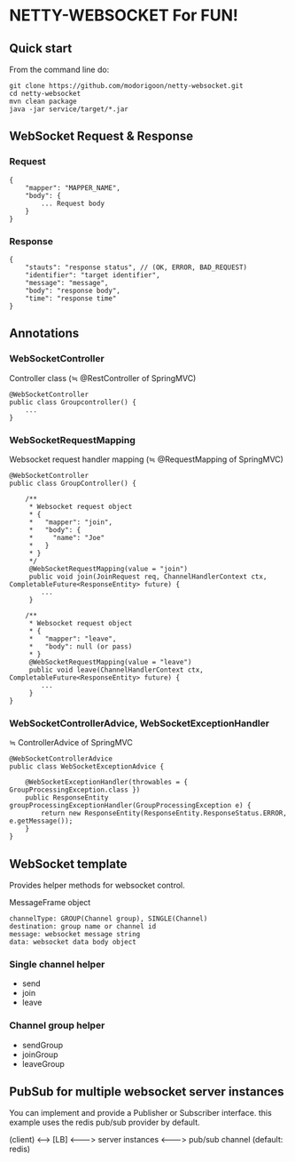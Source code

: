 # NETTY-WEBSOCKET For FUN!

## Quick start
From the command line do:
```
git clone https://github.com/modorigoon/netty-websocket.git
cd netty-websocket
mvn clean package
java -jar service/target/*.jar
```

## WebSocket Request & Response

### Request
```
{
    "mapper": "MAPPER_NAME",
    "body": {
        ... Request body
    }
}
```

### Response
```
{
    "stauts": "response status", // (OK, ERROR, BAD_REQUEST)
    "identifier": "target identifier",
    "message": "message",
    "body": "response body",
    "time": "response time"
}
```


## Annotations

### WebSocketController
Controller class (&efDot; @RestController of SpringMVC)
```
@WebSocketController
public class Groupcontroller() {
    ...
}
```

### WebSocketRequestMapping
Websocket request handler mapping (&efDot; @RequestMapping of SpringMVC)
```
@WebSocketController
public class GroupController() {

    /**
     * Websocket request object
     * {
     *   "mapper": "join",
     *   "body": {
     *     "name": "Joe"
     *   }
     * }
     */
     @WebSocketRequestMapping(value = "join")
     public void join(JoinRequest req, ChannelHandlerContext ctx, CompletableFuture<ResponseEntity> future) {
        ...
     }
     
    /**
     * Websocket request object
     * {
     *   "mapper": "leave",
     *   "body": null (or pass)
     * } 
     @WebSocketRequestMapping(value = "leave")
     public void leave(ChannelHandlerContext ctx, CompletableFuture<ResponseEntity> future) {
        ...
     }
}     
```


### WebSocketControllerAdvice, WebSocketExceptionHandler
&efDot; ControllerAdvice of SpringMVC

```
@WebSocketControllerAdvice
public class WebSocketExceptionAdvice {
    
    @WebSocketExceptionHandler(throwables = { GroupProcessingException.class })
    public ResponseEntity groupProcessingExceptionHandler(GroupProcessingException e) {
        return new ResponseEntity(ResponseEntity.ResponseStatus.ERROR, e.getMessage());
    }
}
```

## WebSocket template
Provides helper methods for websocket control.

MessageFrame object
```
channelType: GROUP(Channel group), SINGLE(Channel)
destination: group name or channel id
message: websocket message string
data: websocket data body object
```

### Single channel helper
- send
- join
- leave


### Channel group helper
- sendGroup
- joinGroup
- leaveGroup


## PubSub for multiple websocket server instances
You can implement and provide a Publisher or Subscriber interface.
this example uses the redis pub/sub provider by default.

(client) <--> [LB] <---> server instances <---> pub/sub channel (default: redis)